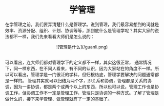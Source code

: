 # <center>学管理</center>

在学管理之前，我们要弄清楚什么是管理学。说到管理，我们最容易想到的词就是效率、资源分配、组织、计划、协调等等，那到底什么是管理学呢？其实大家的说法都不一样，我们先来看看大师们是怎么说的：

<center>![管理是什么](/guanli.png)</center>


<br>可以看出，连大师们都对管理学下的定义都不一样，其实这很正常， 通常情况下，同一样东西，在不同人看来，有不同的认识，因为大家站在的角度不一样。所以可以看出，管理学是一门很泛的学科，但归根结底，管理学要解决的问题通常都是一样的。 管理其实就可以归结为两个字，即关系和协调，管理都是关系的协调，因为一讲协调，都是两个或两个以上的东西，所以也可以说，管理工作也是协调工作，但协调工作不一定是管理工作，管理只是协调的一种方式。了解了管理是做什么的，接下来学管理、做管理就有了一定的基础了。
